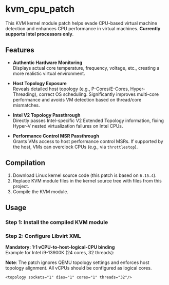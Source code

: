 # kvm_cpu_patch

This KVM kernel module patch helps evade CPU-based virtual machine detection and enhances CPU performance in virtual machines. **Currently supports Intel processors only**.

## Features

- **Authentic Hardware Monitoring**  
  Displays actual core temperature, frequency, voltage, etc., creating a more realistic virtual environment.

- **Host Topology Exposure**  
  Reveals detailed host topology (e.g., P-Cores/E-Cores, Hyper-Threading), correct OS scheduling. Significantly improves multi-core performance and avoids VM detection based on thread/core mismatches.

- **Intel V2 Topology Passthrough**  
  Directly passes Intel-specific V2 Extended Topology information, fixing Hyper-V nested virtualization failures on Intel CPUs.

- **Performance Control MSR Passthrough**  
  Grants VMs access to host performance control MSRs. If supported by the host, VMs can overclock CPUs (e.g., via `throttlestop`).

## Compilation

1. Download Linux kernel source code (this patch is based on `6.15.4`).  
2. Replace KVM module files in the kernel source tree with files from this project.  
3. Compile the KVM module.


## Usage

### Step 1: Install the compiled KVM module

### Step 2: Configure Libvirt XML
**Mandatory: 1:1 vCPU-to-host-logical-CPU binding**  
Example for Intel i9-13900K (24 cores, 32 threads):

<cputune>
    <vcpupin vcpu="0" cpuset="0"/>
    <vcpupin vcpu="1" cpuset="1"/>
    <vcpupin vcpu="2" cpuset="2"/>
    <vcpupin vcpu="3" cpuset="3"/>
    <vcpupin vcpu="4" cpuset="4"/>
    <vcpupin vcpu="5" cpuset="5"/>
    <vcpupin vcpu="6" cpuset="6"/>
    <vcpupin vcpu="7" cpuset="7"/>
    <vcpupin vcpu="8" cpuset="8"/>
    <vcpupin vcpu="9" cpuset="9"/>
    <vcpupin vcpu="10" cpuset="10"/>
    <vcpupin vcpu="11" cpuset="11"/>
    <vcpupin vcpu="12" cpuset="12"/>
    <vcpupin vcpu="13" cpuset="13"/>
    <vcpupin vcpu="14" cpuset="14"/>
    <vcpupin vcpu="15" cpuset="15"/>
    <vcpupin vcpu="16" cpuset="16"/>
    <vcpupin vcpu="17" cpuset="17"/>
    <vcpupin vcpu="18" cpuset="18"/>
    <vcpupin vcpu="19" cpuset="19"/>
    <vcpupin vcpu="20" cpuset="20"/>
    <vcpupin vcpu="21" cpuset="21"/>
    <vcpupin vcpu="22" cpuset="22"/>
    <vcpupin vcpu="23" cpuset="23"/>
    <vcpupin vcpu="24" cpuset="24"/>
    <vcpupin vcpu="25" cpuset="25"/>
    <vcpupin vcpu="26" cpuset="26"/>
    <vcpupin vcpu="27" cpuset="27"/>
    <vcpupin vcpu="28" cpuset="28"/>
    <vcpupin vcpu="29" cpuset="29"/>
    <vcpupin vcpu="30" cpuset="30"/>
    <vcpupin vcpu="31" cpuset="31"/>
  </cputune>

**Note**: The patch ignores QEMU topology settings and enforces host topology alignment. All vCPUs should be configured as logical cores.

    <topology sockets="1" dies="1" cores="1" threads="32"/>

